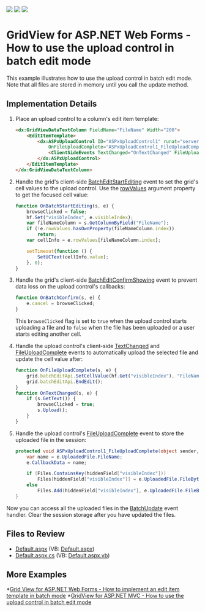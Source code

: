 <!-- default badges list -->
![](https://img.shields.io/endpoint?url=https://codecentral.devexpress.com/api/v1/VersionRange/128532872/16.2.6%2B)
[![](https://img.shields.io/badge/Open_in_DevExpress_Support_Center-FF7200?style=flat-square&logo=DevExpress&logoColor=white)](https://supportcenter.devexpress.com/ticket/details/T191652)
[![](https://img.shields.io/badge/📖_How_to_use_DevExpress_Examples-e9f6fc?style=flat-square)](https://docs.devexpress.com/GeneralInformation/403183)
<!-- default badges end -->

# GridView for ASP.NET Web Forms - How to use the upload control in batch edit mode

This example illustrates how to use the upload control in batch edit mode. Note that all files are stored in memory until you call the update method.


## Implementation Details

1. Place an upload control to a column's edit item template:

    ```aspx
    <dx:GridViewDataTextColumn FieldName="FileName" Width="200">
        <EditItemTemplate>
            <dx:ASPxUploadControl ID="ASPxUploadControl1" runat="server" UploadMode="Advanced" Width="280px" ClientInstanceName="uc" FileUploadMode="OnPageLoad"
                OnFileUploadComplete="ASPxUploadControl1_FileUploadComplete">
                <ClientSideEvents TextChanged="OnTextChanged" FileUploadComplete="OnFileUploadComplete" />
            </dx:ASPxUploadControl>
        </EditItemTemplate>
    </dx:GridViewDataTextColumn>
    ```

2. Handle the grid's client-side [BatchEditStartEditing](https://docs.devexpress.com/AspNet/js-ASPxClientGridView.BatchEditStartEditing) event to set the grid's cell values to the upload control. Use the [rowValues](https://docs.devexpress.com/AspNet/js-ASPxClientGridViewBatchEditStartEditingEventArgs.rowValues) argument property to get the focused cell value:

    ```js
    function OnBatchStartEditing(s, e) {
        browseClicked = false;
        hf.Set("visibleIndex", e.visibleIndex);
        var fileNameColumn = s.GetColumnByField("FileName");
        if (!e.rowValues.hasOwnProperty(fileNameColumn.index))
            return;
        var cellInfo = e.rowValues[fileNameColumn.index];
    
        setTimeout(function () {
            SetUCText(cellInfo.value);
        }, 0);            
    }
    ```

3. Handle the grid's client-side [BatchEditConfirmShowing](https://docs.devexpress.com/AspNet/js-ASPxClientGridView.BatchEditConfirmShowing) event to prevent data loss on the upload control's callbacks:

    ```js
    function OnBatchConfirm(s, e) {
        e.cancel = browseClicked;
    }
    ```
    
    This `browseClicked` flag is set to `true` when the upload control starts uploading a file and to `false` when the file has been uploaded or a user starts editing another cell.


4. Handle the upload control's client-side [TextChanged](https://docs.devexpress.com/AspNet/js-ASPxClientUploadControl.TextChanged) and [FileUploadComplete](https://docs.devexpress.com/AspNet/js-ASPxClientUploadControl.FileUploadComplete) events to automatically upload the selected file and update the cell value after:

    ```js
    function OnFileUploadComplete(s, e) {
        grid.batchEditApi.SetCellValue(hf.Get("visibleIndex"), "FileName", e.callbackData);
        grid.batchEditApi.EndEdit();
    }
    function OnTextChanged(s, e) {
        if (s.GetText()) {
            browseClicked = true;
            s.Upload();
        }
    }
    ```

5. Handle the upload control's [FileUploadComplete](https://docs.devexpress.com/AspNet/DevExpress.Web.ASPxUploadControl.FileUploadComplete) event to store the uploaded file in the session:

    ```cs
    protected void ASPxUploadControl1_FileUploadComplete(object sender, FileUploadCompleteEventArgs e) {
        var name = e.UploadedFile.FileName;
        e.CallbackData = name;
    
        if (Files.ContainsKey(hiddenField["visibleIndex"]))
            Files[hiddenField["visibleIndex"]] = e.UploadedFile.FileBytes;
        else
            Files.Add(hiddenField["visibleIndex"], e.UploadedFile.FileBytes);
    }
    
    ```

Now you can access all the uploaded files in the [BatchUpdate](https://docs.devexpress.com/AspNet/DevExpress.Web.ASPxGridBase.BatchUpdate) event handler. Clear the session storage after you have updated the files.

## Files to Review

* [Default.aspx](./CS/Default.aspx) (VB: [Default.aspx](./VB/Default.aspx))
* [Default.aspx.cs](./CS/Default.aspx.cs) (VB: [Default.aspx.vb](./VB/Default.aspx.vb))

## More Examples

*[Grid View for ASP.NET Web Forms - How to implement an edit item template in batch mode](https://github.com/DevExpress-Examples/asp-net-web-forms-grid-edit-item-template-in-batch-mode)
*[GridView for ASP.NET MVC - How to use the upload control in batch edit mode](https://github.com/DevExpress-Examples/asp-net-mvc-grid-use-upload-control-in-batch-edit-mode)

